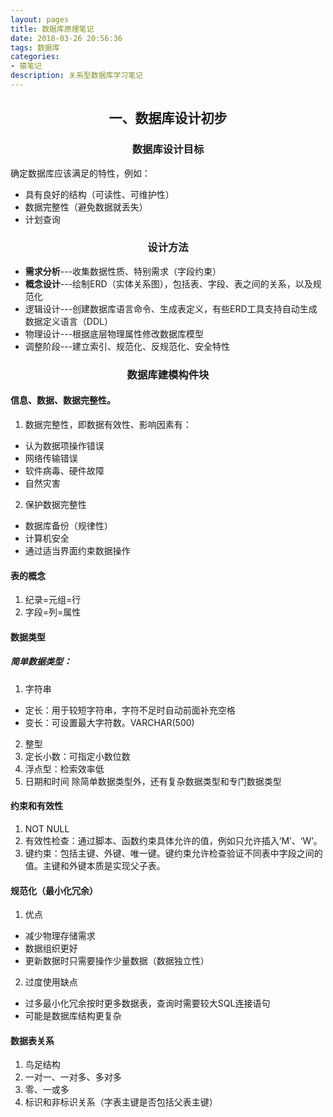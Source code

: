 ```yaml
---
layout: pages
title: 数据库原理笔记
date: 2018-03-26 20:56:36
tags: 数据库
categories: 
- 猿笔记
description: 关系型数据库学习笔记
---
```


## <center>一、数据库设计初步</center>
### <center>数据库设计目标
确定数据库应该满足的特性，例如：
+ 具有良好的结构（可读性、可维护性）
+ 数据完整性（避免数据就丢失）
+ 计划查询

### <center>设计方法
+ **需求分析**---收集数据性质、特别需求（字段约束）
+ **概念设计**---绘制ERD（实体关系图），包括表、字段、表之间的关系，以及规范化
+ 逻辑设计---创建数据库语言命令、生成表定义，有些ERD工具支持自动生成数据定义语言（DDL）
+ 物理设计---根据底层物理属性修改数据库模型
+ 调整阶段---建立索引、规范化、反规范化、安全特性

###  <center>数据库建模构件块
#### 信息、数据、数据完整性。
1. 数据完整性，即数据有效性、影响因素有：
  + 认为数据项操作错误
  + 网络传输错误
  + 软件病毒、硬件故障
  + 自然灾害
2. 保护数据完整性
  + 数据库备份（规律性）
  + 计算机安全
  + 通过适当界面约束数据操作

#### 表的概念
1. 纪录=元组=行
1. 字段=列=属性

#### 数据类型
##### 简单数据类型：
1. 字符串
  + 定长：用于较短字符串，字符不足时自动前面补充空格
  + 变长：可设置最大字符数。VARCHAR(500)
2. 整型
3. 定长小数：可指定小数位数
4. 浮点型：检索效率低
5. 日期和时间
除简单数据类型外，还有复杂数据类型和专门数据类型

#### 约束和有效性
1. NOT NULL
1. 有效性检查：通过脚本、函数约束具体允许的值，例如只允许插入‘M’、‘W’。
1. 键约束：包括主键、外键、唯一键。键约束允许检查验证不同表中字段之间的值。主键和外键本质是实现父子表。

#### 规范化（最小化冗余）
1. 优点
  + 减少物理存储需求
  + 数据组织更好
  + 更新数据时只需要操作少量数据（数据独立性）
2. 过度使用缺点
  + 过多最小化冗余按时更多数据表，查询时需要较大SQL连接语句
  + 可能是数据库结构更复杂

#### 数据表关系
1. 鸟足结构
1. 一对一、一对多、多对多
1. 零、一或多
1. 标识和非标识关系（字表主键是否包括父表主键）

